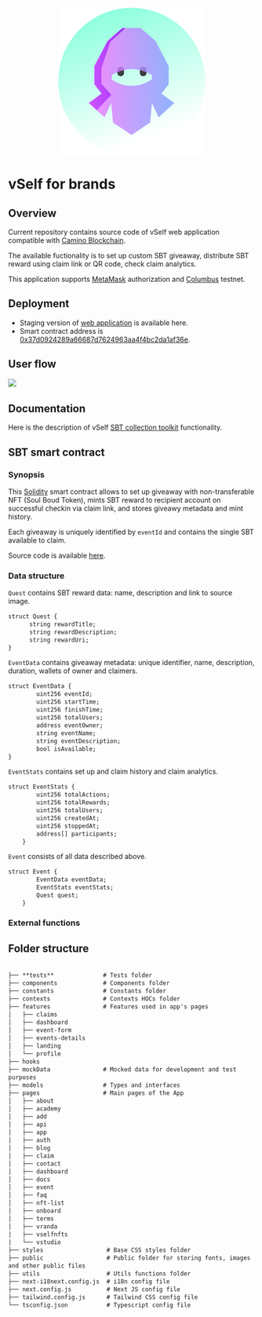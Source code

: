 <p align="center">
  <img src="brands.png" alt="Vself Ninja"/>
</p>


# vSelf for brands

## Overview 

Current repository contains source code of vSelf web application compatible with [Camino Blockchain](https://camino.network/). 

The available fuctionality is to set up custom SBT giveaway, distribute SBT reward using claim link or QR code, check claim analytics.   

This application supports [MetaMask](https://metamask.io/) authorization and [Columbus](https://docs.camino.network/about/columbus-testnet) testnet.

## Deployment

- Staging version of [web application](https://brands.vself.app/) is available here. 
- Smart contract address is [0x37d0924289a66687d7624963aa4f4bc2da1af36e](https://suite.camino.network/explorer/columbus/c-chain/address/0x37d0924289a66687d7624963aa4f4bc2da1af36e).

## User flow 
![](https://github.com/vself-project/vself-brands/blob/main/309.png)

## Documentation

Here is the description of vSelf [SBT collection toolkit](https://vself-project.gitbook.io/vself-project-documentation/sbt-collection-toolkit) functionality.

## SBT smart contract

### Synopsis

This [Solidity](https://soliditylang.org/) smart contract allows to set up giveaway with non-transferable NFT (Soul Boud Token), mints SBT reward to recipient account on successful checkin via claim link, and stores giveawy metadata and mint history. 

Each giveaway is uniquely identified by `eventId` and contains the single SBT available to claim.

Source code is available [here](https://github.com/vself-project/vself-brands/blob/main/contracts/contracts/Events.sol).

### Data structure

`Quest` contains SBT reward data: name, description and link to source image.

```
struct Quest {
      string rewardTitle;
      string rewardDescription;
      string rewardUri;
}
```

`EventData` contains giveaway metadata: unique identifier, name, description, duration, wallets of owner and claimers.
```
struct EventData {
        uint256 eventId;
        uint256 startTime;
        uint256 finishTime;
        uint256 totalUsers;
        address eventOwner;
        string eventName;
        string eventDescription;
        bool isAvailable;
}
```

`EventStats` contains set up and claim history and claim analytics.
```
struct EventStats {
        uint256 totalActions;
        uint256 totalRewards;
        uint256 totalUsers;
        uint256 createdAt;
        uint256 stoppedAt;
        address[] participants;
    }
```

`Event` consists of all data described above.
```
struct Event {
        EventData eventData;
        EventStats eventStats;
        Quest quest;
    }
```
### External functions



## Folder structure

```

├── **tests**              # Tests folder
├── components             # Components folder
├── constants              # Constants folder
├── contexts               # Contexts HOCs folder
├── features               # Features used in app's pages
│   ├── claims
│   ├── dashboard
│   ├── event-form
│   ├── events-details
│   ├── landing
│   └── profile
├── hooks
├── mockData               # Mocked data for development and test purposes
├── models                 # Types and interfaces
├── pages                  # Main pages of the App
│   ├── about
│   ├── academy
│   ├── add
│   ├── api
│   ├── app
│   ├── auth
│   ├── blog
│   ├── claim
│   ├── contact
│   ├── dashboard
│   ├── docs
│   ├── event
│   ├── faq
│   ├── nft-list
│   ├── onboard
│   ├── terms
│   ├── vranda
|   ├── vselfnfts
|   └── vstudio
├── styles                  # Base CSS styles folder
├── public                  # Public folder for storing fonts, images and other public files
├── utils                   # Utils functions folder
├── next-i18next.config.js  # i18n config file
├── next.config.js          # Next JS config file
├── tailwind.config.js      # Tailwind CSS config file
└── tsconfig.json           # Typescript config file
```
